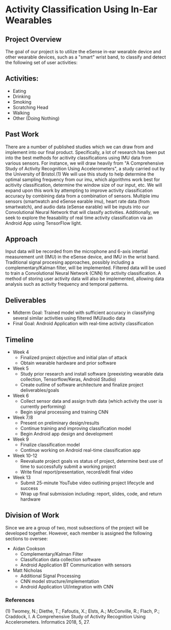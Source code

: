 # Activity Classification Using In-Ear Wearables


## Project Overview

 The goal of our project is to utilize the eSense in-ear wearable device and other wearable devices, such as a  "smart" wrist band, to classify and detect the following set of user activities:

## Activities:
  * Eating
  * Drinking
  * Smoking
  * Scratching Head
  * Walking
  * Other (Doing Nothing) 

## Past Work
 There are a number of published studies which we can draw from and implement into our final product. Specifically, a lot of research has been put into the best methods for acitivity classifications using IMU data from various sensors. For instance, we will draw heavily from "A Comprehensive Study of Activity Recognition Using Accelerometers", a study carried out by the University of Bristol.(1) We will use this study to help determine the optimal sampling frequency from our imu, which algorithms work best for acitivity classification, determine the window size of our input, etc. 
 We will expand upon this work by attempting to improve activity classification accuracy by combining data from a combination of sensors. Multiple imu sensors (smartwatch and eSense earable imu), heart rate data (from smartwatch), and audio data (eSense earable) will be inputs into our Convolutional Neural Network that will classify activities. Additionally, we seek to explore the feasability of real time activity classification via an Android App using TensorFlow light.

## Approach
 Input data will be recorded from the microphone and 6-axis intertial measurement unit (IMU) in the eSense device, and IMU in the wrist band. Traditional signal procesing approaches, possibly including a  complementary/Kalman filter, will be implemented. Filtered data will be used to train a Convolutional Neural Network (CNN) for activity classification. A method of storing user activity data will also be implemented, allowing data analysis such as activity frequency and temporal patterns.  

## Deliverables
* Midterm Goal: Trained model with sufficient accuracy in classifying several similar activities using filtered IMU/audio data
* Final Goal: Android Application with real-time activity classification

## Timeline
* Week 4
  * Finalized project objective and initial plan of attack
  * Obtain wearable hardware and prior software
* Week 5
  * Study prior research and install software (preexisting wearable data collection, Tensorflow/Keras, Android Studio)
  * Create outline of software architecture and finalize project deliverables/goals
* Week 6
  * Collect sensor data and assign truth data (which activity the user is currently performing)
  * Begin signal processing and training CNN
* Week 7/8
  * Present on preliminary design/results
  * Continue training and improving classification model
  * Begin Android app design and development
* Week 9
  * Finalize classification model
  * Continue working on Android real-time classification app
* Week 10-12
  * Reevaluate project goals vs status of project, determine best use of time to successfully submit a working project
  * Write final report/presentation, record/edit final video
* Week 13
  * Submit 25-minute YouTube video outlining project lifecycle and success
  * Wrap up final submission including: report, slides, code, and return hardware
  
## Division of Work
Since we are a group of two, most subsections of the project will be developed together. However, each member is assigned the following sections to oversee:
* Aidan Cookson
  * Complementary/Kalman Filter 
  * Classification data collection software
  * Android Application BT Communication with sensors
* Matt Nicholas
  * Additional Signal Processing  
  * CNN model structure/implementation
  * Android Application UI/integration with CNN
  
  
### References
 (1) Twomey, N.; Diethe, T.; Fafoutis, X.; Elsts, A.; McConville, R.; Flach, P.; Craddock, I. A Comprehensive Study of Activity  Recognition Using Accelerometers. Informatics 2018, 5, 27.
